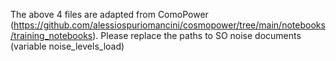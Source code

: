 The above 4 files are adapted from ComoPower (https://github.com/alessiospuriomancini/cosmopower/tree/main/notebooks/training_notebooks). 
Please replace the paths to SO noise documents (variable noise_levels_load)
